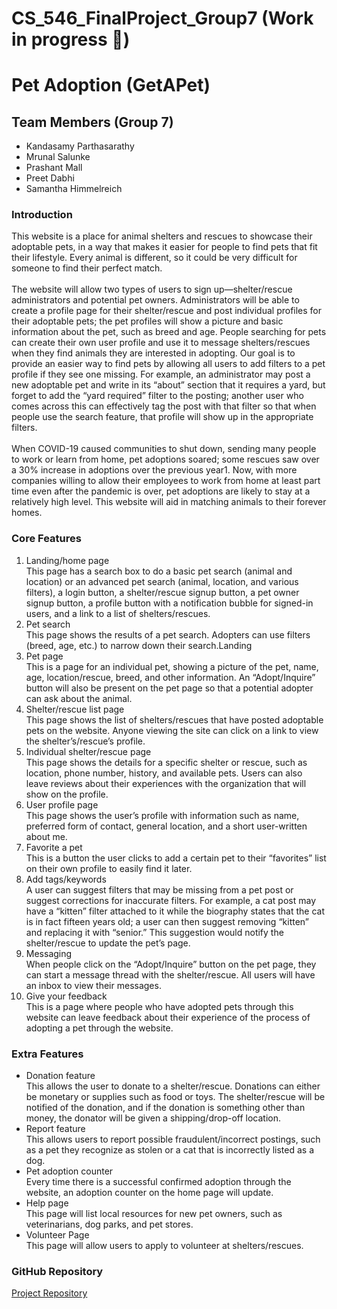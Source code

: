 # CS_546_FinalProject_Group7 (Work in progress 🚧)

# Pet Adoption (GetAPet)

## Team Members (Group 7)

- Kandasamy Parthasarathy
- Mrunal Salunke
- Prashant Mall
- Preet Dabhi
- Samantha Himmelreich

### Introduction

This website is a place for animal shelters and rescues to showcase their adoptable pets, in a way that makes it easier for people to find pets that fit their lifestyle. Every animal is different, so it could be very difficult for someone to find their perfect match.<br><br>
The website will allow two types of users to sign up—shelter/rescue administrators and potential pet owners. Administrators will be able to create a profile page for their shelter/rescue and post individual profiles for their adoptable pets; the pet profiles will show a picture and basic information about the pet, such as breed and age. People searching for pets can create their own user profile and use it to message shelters/rescues when they find animals they are interested in adopting. Our goal is to provide an easier way to find pets by allowing all users to add filters to a pet profile if they see one missing. For example, an administrator may post a new adoptable pet and write in its “about” section that it requires a yard, but forget to add the “yard required” filter to the posting; another user who comes across this can effectively tag the post with that filter so that when people use the search feature, that profile will show up in the appropriate filters.<br><br>
When COVID-19 caused communities to shut down, sending many people to work or learn from home, pet adoptions soared; some rescues saw over a 30% increase in adoptions over the previous year1. Now, with more companies willing to allow their employees to work from home at least part time even after the pandemic is over, pet adoptions are likely to stay at a relatively high level. This website will aid in matching animals to their forever homes.

### Core Features

1. Landing/home page<br>
   This page has a search box to do a basic pet search (animal and location) or an advanced pet search (animal, location, and various filters), a login button, a shelter/rescue signup button, a pet owner signup button, a profile button with a notification bubble for signed-in users, and a link to a list of shelters/rescues.<br>
2. Pet search<br>
   This page shows the results of a pet search. Adopters can use filters (breed, age, etc.) to narrow down their search.Landing<br>
3. Pet page<br>
   This is a page for an individual pet, showing a picture of the pet, name, age, location/rescue, breed, and other information. An “Adopt/Inquire” button will also be present on the pet page so that a potential adopter can ask about the animal.<br>
4. Shelter/rescue list page<br>
   This page shows the list of shelters/rescues that have posted adoptable pets on the website. Anyone viewing the site can click on a link to view the shelter’s/rescue’s profile.<br>
5. Individual shelter/rescue page<br>
   This page shows the details for a specific shelter or rescue, such as location, phone number, history, and available pets. Users can also leave reviews about their experiences with the organization that will show on the profile.<br>
6. User profile page<br>
   This page shows the user’s profile with information such as name, preferred form of contact, general location, and a short user-written about me.<br>
7. Favorite a pet<br>
   This is a button the user clicks to add a certain pet to their “favorites” list on their own profile to easily find it later.<br>
8. Add tags/keywords<br>
   A user can suggest filters that may be missing from a pet post or suggest corrections for inaccurate filters. For example, a cat post may have a “kitten” filter attached to it while the biography states that the cat is in fact fifteen years old; a user can then suggest removing “kitten” and replacing it with “senior.” This suggestion would notify the shelter/rescue to update the pet’s page.<br>
9. Messaging<br>
   When people click on the “Adopt/Inquire” button on the pet page, they can start a message thread with the shelter/rescue. All users will have an inbox to view their messages.<br>
10. Give your feedback<br>
    This is a page where people who have adopted pets through this website can leave feedback about their experience of the process of adopting a pet through the website.<br>

### Extra Features

- Donation feature<br>
  This allows the user to donate to a shelter/rescue. Donations can either be monetary or supplies such as food or toys. The shelter/rescue will be notified of the donation, and if the donation is something other than money, the donator will be given a shipping/drop-off location.<br>
- Report feature<br>
  This allows users to report possible fraudulent/incorrect postings, such as a pet they recognize as stolen or a cat that is incorrectly listed as a dog.<br>
- Pet adoption counter<br>
  Every time there is a successful confirmed adoption through the website, an adoption counter on the home page will update.<br>
- Help page<br>
  This page will list local resources for new pet owners, such as veterinarians, dog parks, and pet stores.<br>
- Volunteer Page<br>
  This page will allow users to apply to volunteer at shelters/rescues.<br>

### GitHub Repository

[Project Repository](https://github.com/KandasamyP/CS_546_FinalProject_Group7)

